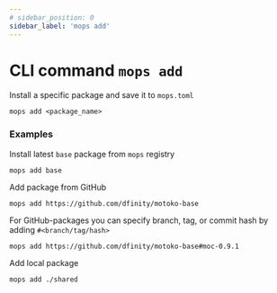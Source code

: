```yaml
---
# sidebar_position: 0
sidebar_label: 'mops add'
---
```


# CLI command `mops add`

Install a specific package and save it to `mops.toml`
```
mops add <package_name>
```

### Examples

Install latest `base` package from `mops` registry
```
mops add base
```

Add package from GitHub
```
mops add https://github.com/dfinity/motoko-base
```

For GitHub-packages you can specify branch, tag, or commit hash by adding `#<branch/tag/hash>`
```
mops add https://github.com/dfinity/motoko-base#moc-0.9.1
```

Add local package
```
mops add ./shared
```